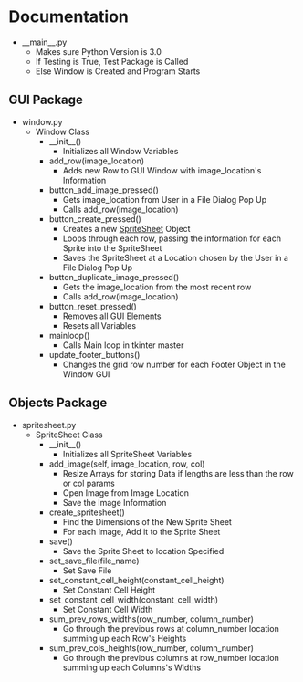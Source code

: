 # Documentation
* \_\_main__.py
  * Makes sure Python Version is 3.0
  * If Testing is True, Test Package is Called
  * Else Window is Created and Program Starts

## GUI Package
* window.py
  * Window Class
    * \_\_init__()
      * Initializes all Window Variables
    * add_row(image_location)
      * Adds new Row to GUI Window with image_location's Information
    * button_add_image_pressed()
      * Gets image_location from User in a File Dialog Pop Up
      * Calls add_row(image_location)
    * button_create_pressed()
      * Creates a new [SpriteSheet](#objects-package) Object
      * Loops through each row, passing the information for each Sprite into the SpriteSheet
      * Saves the SpriteSheet at a Location chosen by the User in a File Dialog Pop Up
    * button_duplicate_image_pressed()
      * Gets the image_location from the most recent row
      * Calls add_row(image_location)
    * button_reset_pressed()
      * Removes all GUI Elements
      * Resets all Variables
    * mainloop()
      * Calls Main loop in tkinter master
    * update_footer_buttons()
      * Changes the grid row number for each Footer Object in the Window GUI

## Objects Package
* spritesheet.py
  * SpriteSheet Class
    * \_\_init__()
      * Initializes all SpriteSheet Variables
    * add_image(self, image_location, row, col)
      * Resize Arrays for storing Data if lengths are less than the row or col params
      * Open Image from Image Location
      * Save the Image Information
    * create_spritesheet()
      * Find the Dimensions of the New Sprite Sheet
      * For each Image, Add it to the Sprite Sheet
    * save()
      * Save the Sprite Sheet to location Specified
    * set_save_file(file_name)
      * Set Save File
    * set_constant_cell_height(constant_cell_height)
      * Set Constant Cell Height
    * set_constant_cell_width(constant_cell_width)
      * Set Constant Cell Width
    * sum_prev_rows_widths(row_number, column_number)
      * Go through the previous rows at column_number location summing up each Row's Heights
    * sum_prev_cols_heights(row_number, column_number)
      * Go through the previous columns at row_number location summing up each Columns's Widths
